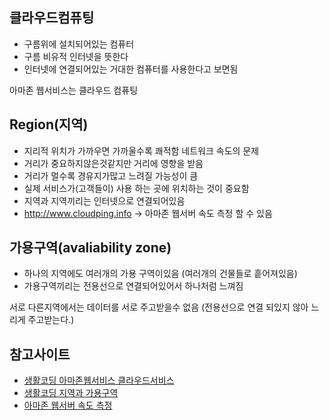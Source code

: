 ## 클라우드컴퓨팅
- 구름위에 설치되어있는 컴퓨터
- 구름 비유적 인터넷을 뜻한다
- 인터넷에 연결되어있는 거대한 컴퓨터를 사용한다고 보면됨

아마존 웹서비스는 클라우드 컴퓨팅

## Region(지역)
- 지리적 위치가 가까우면 가까울수록 쾌적함 네트워크 속도의 문제
- 거리가 중요하지않은것같지만 거리에 영향을 받음
- 거리가 멀수록 경유지가많고 느려질 가능성이 큼 
- 실제 서비스가(고객들이) 사용 하는 곳에 위치하는 것이 중요함
- 지역과 지역끼리는 인터넷으로 연결되어있음
- http://www.cloudping.info  -> 아마존 웹서버 속도 측정 할 수 있음

## 가용구역(avaliability zone)
- 하나의 지역에도 여러개의 가용 구역이있음 (여러개의 건물들로 흩어져있음)
- 가용구역끼리는 전용선으로 연결되어있어서 하나처럼 느껴짐

서로 다른지역에서는 데이터를 서로 주고받을수 없음 (전용선으로 연결 되있지 않아 느리게 주고받는다.)

## 참고사이트

  - [생활코딩 아마존웹서비스 클라우드서비스](https://opentutorials.org/module/1946/11268)
  - [생활코딩 지역과 가용구역](https://opentutorials.org/module/1946/11271)
  - [아마존 웹서버 속도 측정](http://www.cloudping.info )